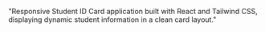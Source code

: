 "Responsive Student ID Card application built with React and Tailwind CSS, displaying dynamic student information in a clean card layout."
